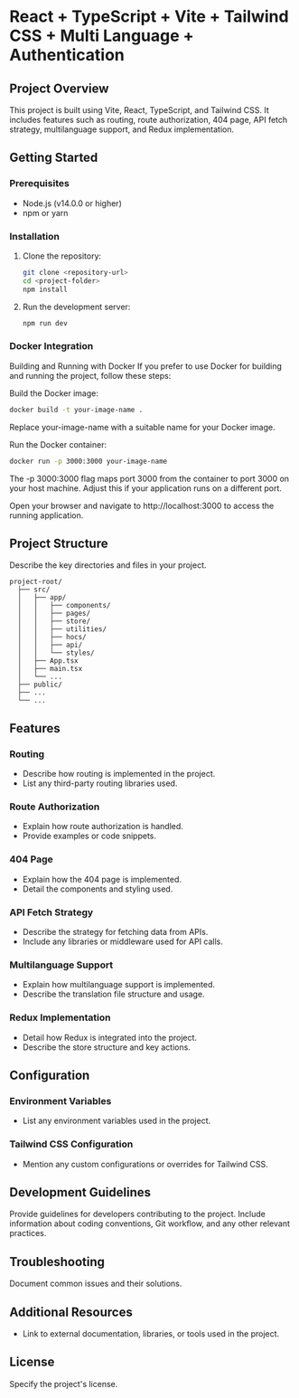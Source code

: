 # React + TypeScript + Vite + Tailwind CSS + Multi Language + Authentication

## Project Overview

This project is built using Vite, React, TypeScript, and Tailwind CSS. It includes features such as routing, route authorization, 404 page, API fetch strategy, multilanguage support, and Redux implementation.

## Getting Started

### Prerequisites

- Node.js (v14.0.0 or higher)
- npm or yarn

### Installation

1. Clone the repository:

   ```bash
   git clone <repository-url>
   cd <project-folder>
   npm install
   ```

2. Run the development server:

   ```bash
   npm run dev
   ```

### Docker Integration
Building and Running with Docker
If you prefer to use Docker for building and running the project, follow these steps:

Build the Docker image:

```bash
docker build -t your-image-name .
````
Replace your-image-name with a suitable name for your Docker image.

Run the Docker container:

```bash
docker run -p 3000:3000 your-image-name
````
The -p 3000:3000 flag maps port 3000 from the container to port 3000 on your host machine. Adjust this if your application runs on a different port.

Open your browser and navigate to http://localhost:3000 to access the running application.



## Project Structure

Describe the key directories and files in your project.

```
project-root/
  ├── src/
  │   ├── app/
  │   │   ├── components/
  │   │   ├── pages/
  │   │   ├── store/
  │   │   ├── utilities/
  │   │   ├── hocs/
  │   │   ├── api/
  │   │   └── styles/
  │   ├── App.tsx
  │   ├── main.tsx
  │   └── ...
  ├── public/
  ├── ...
  └── ...
```

## Features

### Routing

- Describe how routing is implemented in the project.
- List any third-party routing libraries used.

### Route Authorization

- Explain how route authorization is handled.
- Provide examples or code snippets.

### 404 Page

- Explain how the 404 page is implemented.
- Detail the components and styling used.

### API Fetch Strategy

- Describe the strategy for fetching data from APIs.
- Include any libraries or middleware used for API calls.

### Multilanguage Support

- Explain how multilanguage support is implemented.
- Describe the translation file structure and usage.

### Redux Implementation

- Detail how Redux is integrated into the project.
- Describe the store structure and key actions.

## Configuration

### Environment Variables

- List any environment variables used in the project.

### Tailwind CSS Configuration

- Mention any custom configurations or overrides for Tailwind CSS.

## Development Guidelines

Provide guidelines for developers contributing to the project. Include information about coding conventions, Git workflow, and any other relevant practices.

## Troubleshooting

Document common issues and their solutions.

## Additional Resources

- Link to external documentation, libraries, or tools used in the project.

## License

Specify the project's license.
